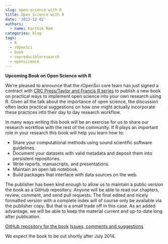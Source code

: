 ```yaml
---
slug: open-science-with-R
title: Open Science with R
date: '2013-12-02'
authors:
  - name: Karthik Ram
categories: blog
tags:
  - R
  - rOpenSci
  - book
  - reproducibleresearch
  - openscience
---
```


**Upcoming Book on Open Science with R**

We're pleased to announce that the rOpenSci core team has just signed a contract with [CRC Press/Taylor and Francis R series](http://www.taylorandfrancis.com/books/series/CRCTHERSER/) to publish a new book on practical ways to implement open science into your own research using R. Given all the talk about the importance of open science, the discussion often lacks practical suggestions on how one might actually incorporate these practices into their day to day research workflow.

In many ways writing this book will be an exercise for us to share our research workflow with the rest of the community. If R plays an important role in your research this book will help you learn how to:

- Share your computational methods using sound scientific software guidelines.
- Document your datasets with valid metadata and deposit them into persistent repositories.
- Write reports, manuscripts, and presentations.
- Maintain an open lab notebook.
- Build packages that interface with data sources on the web.

The publisher has been kind enough to allow us to maintain a public version the book as a GitHub repository. Anyone will be able to read our chapters, review, comment, and send pull requests. The final edited and nicely formatted version with a complete index will of course only be available via the publisher copy. But that is a small trade off in this case. As an added advantage, we will be able to keep the material current and up-to-date long after publication.

[GitHub repository for the book](https://github.com/ropensci/open-science-with-R)
[Issues, comments and suggestions](https://github.com/ropensci/open-science-with-R/issues?labels=chapter-01&state=open)

We expect the book to be out shortly after July 2014.

